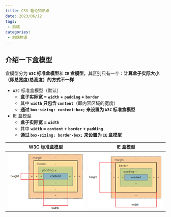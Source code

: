 ```yaml
---
title: CSS 理论知识点
date: 2023/06/12
tags:
 - 前端
categories:
 - 前端物语
---
```


## 介绍一下盒模型
<CustomBlock title="什么是盒模型？" content="<div>当对一个文档进行布局时，浏览器的渲染引擎会根据标准之一的 <strong><code>CSS</code> 基础框盒模型</strong>（CSS basic box model），将所有元素表示为一个个矩形的盒子；<code>CSS</code> 决定这些盒子的大小、位置以及属性（如颜色、背景、边框尺寸等）</div><div>每个盒子（即盒模型）从外到内由这四个部分组成</div><ul><li><code>margin</code> 外边距（不计入盒子的实际大小）</li><li><code>border</code> 边框</li><li><code>padding</code> 内边距</li><li><code>content</code> 内容</li></ul><div><a href='https://developer.mozilla.org/zh-CN/docs/Web/CSS/CSS_Box_Model/Introduction_to_the_CSS_box_model' target='_blank'>CSS 基础框盒模型介绍 - CSS：层叠样式表 | MDN</a></div>"></CustomBlock>

盒模型分为 **`W3C` 标准盒模型**和 **`IE` 盒模型**，其区别只有一个：**计算盒子实际大小（即总宽度/总高度）的方式不一样**
* `W3C` 标准盒模型（默认）
  * **盒子实际宽 = `width` + `padding` + `border`**
  * 其中 **`width` 只包含 `content`**（即内容区域的宽度）
  * **通过 `box-sizing: content-box;` 来设置为 `W3C` 标准盒模型**
* IE 盒模型
  * **盒子实际宽 = `width`**
  * 其中 **`width` = `content` + `border` + `padding`**
  * **通过 `box-sizing: border-box;` 来设置为 `IE` 盒模型**

| W3C 标准盒模型     | IE 盒模型     |
| -------- | -------- |
| ![](./img/css-1.png) | ![](./img/css-2.png) |
